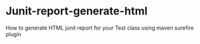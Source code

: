 # Junit-report-generate-html
How to generate HTML junit report for your Test class  using maven surefire plugin 
